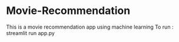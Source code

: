# Movie-Recommendation
This is a movie recommendation app using machine learning 
To run : streamlit run app.py